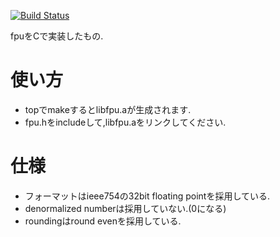 [![Build Status](https://secure.travis-ci.org/is-cpuex2014-5/fpu_in_c.png?branch=master)](https://travis-ci.org/is-cpuex2014-5/fpu_in_c)

fpuをCで実装したもの.

使い方
======
* topでmakeするとlibfpu.aが生成されます.
* fpu.hをincludeして,libfpu.aをリンクしてください.

仕様
====
* フォーマットはieee754の32bit floating pointを採用している.
* denormalized numberは採用していない.(0になる)
* roundingはround evenを採用している.
